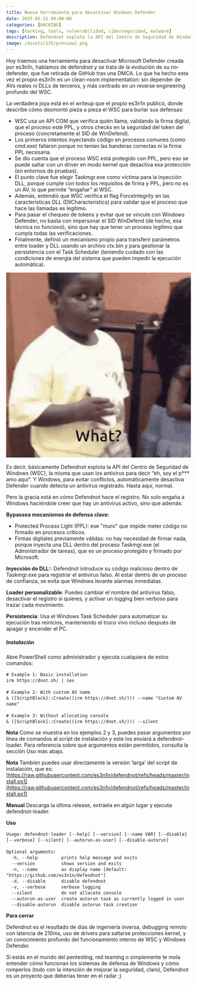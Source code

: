 ```yaml
---
title: Nueva herramienta para desactivar Windows Defender
date: 2025-05-21 09:00:00 
categories: [HACKING]
tags: [hacking, tools, vulnerabilidad, ciberseguridad, malware]
description: Defendnot explota la API del Centro de Seguridad de Windows (WSC)..
image: /assets/135/preview1.png
---
```


Hoy traemos una herramienta para desactivar Microsoft Defender creada por es3n1n, hablamos de defendnot y se trata de la evolución de su no-defender, que fue retirada de GitHub tras una DMCA. Lo que ha hecho esta vez el propio es3n1n es un clean-room implementation: sin depender de AVs reales ni DLLs de terceros, y más centrado en un reverse engineering profundo del WSC.

La verdadera joya está en el writeup que el propio es3n1n publicó, donde describe cómo desmontó pieza a pieza el WSC para burlar sus defensas:

- WSC usa un API COM que verifica quién llama, validando la firma digital, que el proceso esté PPL, y otros checks en la seguridad del token del proceso (concretamente el SID de WinDefend).
- Los primeros intentos inyectando código en procesos comunes (como cmd.exe) fallaron porque no tenían las banderas correctas ni la firma PPL necesaria.
- Se dio cuenta que el proceso WSC está protegido con PPL, pero eso se puede saltar con un driver en modo kernel que desactiva esa protección (en entornos de pruebas).
- El punto clave fue elegir Taskmgr.exe como víctima para la inyección DLL, porque cumple con todos los requisitos de firma y PPL, pero no es un AV, lo que permite “engañar” al WSC.
- Además, entendió que WSC verifica el flag ForceIntegrity en las características DLL (DllCharacteristics) para validar que el proceso que hace las llamadas es legítimo.
- Para pasar el chequeo de tokens y evitar que se vincule con Windows Defender, no basta con impersonar el SID WinDefend (de hecho, esa técnica no funcionó), sino que hay que tener un proceso legítimo que cumpla todas las verificaciones.
- Finalmente, definió un mecanismo propio para transferir parámetros entre loader y DLL usando un archivo ctx.bin y para gestionar la persistencia con el Task Scheduler (teniendo cuidado con las condiciones de energía del sistema que pueden impedir la ejecución automática).

![Imagen 01](/assets/135/135-02.jpg)

Es decir, básicamente Defendnot explota la API del Centro de Seguridad de Windows (WSC), la misma que usan los antivirus para decir “eh, soy el p*** amo aquí”. Y Windows, para evitar conflictos, automáticamente desactiva Defender cuando detecta un antivirus registrado. Hasta aquí, normal.

Pero la gracia está en cómo Defendnot hace el registro. No solo engaña a Windows haciéndole creer que hay un antivirus activo, sino que además:

**Bypassea mecanismos de defensa clave:**
- Protected Process Light (PPL): ese "muro" que impide meter código no firmado en procesos críticos.
- Firmas digitales previamente válidas:  no hay necesidad de firmar nada, porque inyecta una DLL dentro del proceso Taskmgr.exe (el Administrador de tareas), que es un proceso protegido y firmado por Microsoft.

**Inyección de DLL:**: Defendnot introduce su código malicioso dentro de Taskmgr.exe para registrar el antivirus falso. Al estar dentro de un proceso de confianza, se evita que Windows levante alarmas inmediatas.

**Loader personalizable**: Puedes cambiar el nombre del antivirus falso, desactivar el registro si quieres, y activar un logging bien verboso para trazar cada movimiento.

**Persistencia**: Usa el Windows Task Scheduler para automatizar su ejecución tras reinicios, manteniendo el truco vivo incluso después de apagar y encender el PC.

##### Instalación

Abre PowerShell como administrador y ejecuta cualquiera de estos comandos:

    # Example 1: Basic installation
    irm https://dnot.sh/ | iex
    
    # Example 2: With custom AV name
    & ([ScriptBlock]::Create((irm https://dnot.sh/))) --name "Custom AV name"
    
    # Example 3: Without allocating console
    & ([ScriptBlock]::Create((irm https://dnot.sh/))) --silent

**Nota**
Como se muestra en los ejemplos 2 y 3, puedes pasar argumentos por línea de comandos al script de instalación y este los enviará a defendnot-loader. Para referencia sobre qué argumentos están permitidos, consulta la sección Uso más abajo.

**Nota**
También puedes usar directamente la versión ‘larga’ del script de instalación, que es:
[https://raw.githubusercontent.com/es3n1n/defendnot/refs/heads/master/install.ps1](https://raw.githubusercontent.com/es3n1n/defendnot/refs/heads/master/install.ps1)

**Manual**
Descarga la última release, extráela en algún lugar y ejecuta defendnot-loader.

**Uso**

    Usage: defendnot-loader [--help] [--version] [--name VAR] [--disable] [--verbose] [--silent] [--autorun-as-user] [--disable-autorun]
    
    Optional arguments:
      -h, --help         prints help message and exits
      --version          shows version and exits
      -n, --name         av display name [default: "https://github.com/es3n1n/defendnot"]
      -d, --disable      disable defendnot
      -v, --verbose      verbose logging
      --silent           do not allocate console
      --autorun-as-user  create autorun task as currently logged in user
      --disable-autorun  disable autorun task creation

**Para cerrar**

Defendnot es el resultado de días de ingeniería inversa, debugging remoto con latencia de 210ms, uso de drivers para saltarse protecciones kernel, y un conocimiento profundo del funcionamiento interno de WSC y Windows Defender.

Si estás en el mundo del pentesting, red teaming o simplemente te mola entender cómo funcionan los sistemas de defensa de Windows y cómo romperlos (todo con la intención de mejorar la seguridad, claro), Defendnot es un proyecto que deberías tener en el radar ;)




